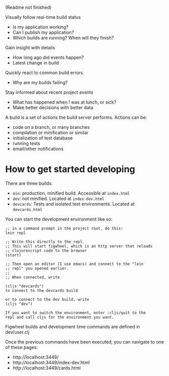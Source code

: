 (Readme not finished)

Visually follow real-time build status
- Is my application working?
- Can I publish my application?
- Which builds are running? When will they finish?

Gain insight with details
- How long ago did events happen?
- Latest change in build

Quickly react to common build errors
- Why are my builds failing?

Stay informed about recent project events
- What has happened when I was at lunch, or sick?
- Make better decisions with better data




A build is a set of actions the build server performs.
Actions can be:
- code on a branch, or many branches
- compilation or minification or similar
- initialization of test database
- running tests
- email/other notifications


How to get started developing
======

There are three builds:
- `min`: production, minified build. Accessible at `index.html`
- `dev`: not minified. Located at `index-dev.html`
- `devcards`: Tests and isolated test environments. Located at `devcards.html`

You can start the development environment like so:

    ;; in a command prompt in the project root, do this:
    lein repl

    ;; Write this directly to the repl.
    ;; This will start figwheel, which is an http server that reloads
    ;; clojurescript code to the browser
    (start)

    ;; Then open an editor (I use emacs) and connect to the "lein
    ;; repl" you opened earlier.
    ;;
    ;; When connected, write

    (cljs "devcards")
    to connect to the devcards build

    or to connect to the dev build, write
    (cljs "dev")

    If you want to switch the environment, enter :cljs/quit to the
    repl and call cljs for the environment you want.

Figwheel builds and development time commands are defined in dev/user.clj

Once the previous commands have been executed, you can navigate to one of these
pages:
- http://localhost:3449/
- http://localhost:3449/index-dev.html
- http://localhost:3449/cards.html
